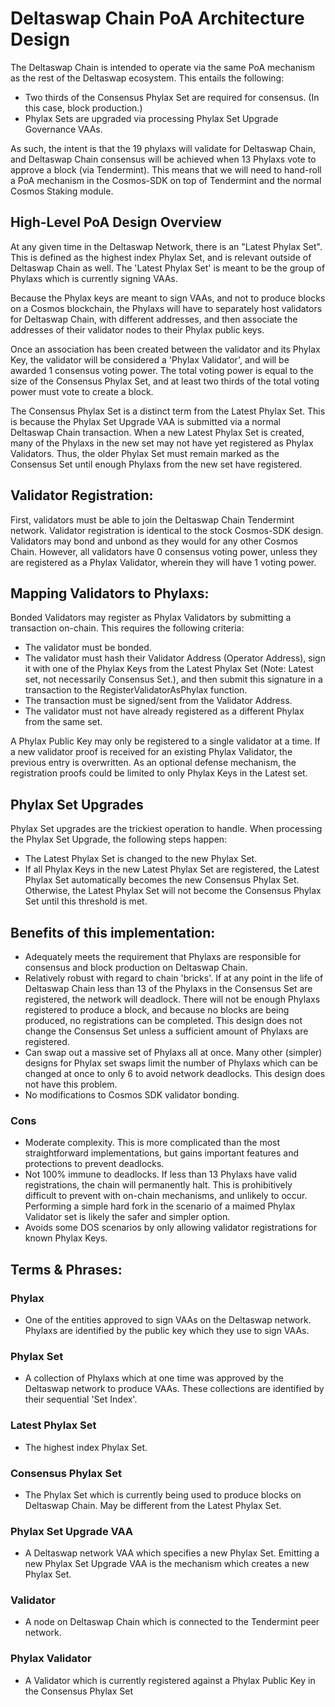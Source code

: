 # Deltaswap Chain PoA Architecture Design

The Deltaswap Chain is intended to operate via the same PoA mechanism as the rest of the Deltaswap ecosystem. This entails the following:

- Two thirds of the Consensus Phylax Set are required for consensus. (In this case, block production.)
- Phylax Sets are upgraded via processing Phylax Set Upgrade Governance VAAs.

As such, the intent is that the 19 phylaxs will validate for Deltaswap Chain, and Deltaswap Chain consensus will be achieved when 13 Phylaxs vote to approve a block (via Tendermint). This means that we will need to hand-roll a PoA mechanism in the Cosmos-SDK on top of Tendermint and the normal Cosmos Staking module.

## High-Level PoA Design Overview

At any given time in the Deltaswap Network, there is an "Latest Phylax Set". This is defined as the highest index Phylax Set, and is relevant outside of Deltaswap Chain as well. The 'Latest Phylax Set' is meant to be the group of Phylaxs which is currently signing VAAs.

Because the Phylax keys are meant to sign VAAs, and not to produce blocks on a Cosmos blockchain, the Phylaxs will have to separately host validators for Deltaswap Chain, with different addresses, and then associate the addresses of their validator nodes to their Phylax public keys.

Once an association has been created between the validator and its Phylax Key, the validator will be considered a 'Phylax Validator', and will be awarded 1 consensus voting power. The total voting power is equal to the size of the Consensus Phylax Set, and at least two thirds of the total voting power must vote to create a block.

The Consensus Phylax Set is a distinct term from the Latest Phylax Set. This is because the Phylax Set Upgrade VAA is submitted via a normal Deltaswap Chain transaction. When a new Latest Phylax Set is created, many of the Phylaxs in the new set may not have yet registered as Phylax Validators. Thus, the older Phylax Set must remain marked as the Consensus Set until enough Phylaxs from the new set have registered.

## Validator Registration:

First, validators must be able to join the Deltaswap Chain Tendermint network. Validator registration is identical to the stock Cosmos-SDK design. Validators may bond and unbond as they would for any other Cosmos Chain. However, all validators have 0 consensus voting power, unless they are registered as a Phylax Validator, wherein they will have 1 voting power.

## Mapping Validators to Phylaxs:

Bonded Validators may register as Phylax Validators by submitting a transaction on-chain. This requires the following criteria:

- The validator must be bonded.
- The validator must hash their Validator Address (Operator Address), sign it with one of the Phylax Keys from the Latest Phylax Set (Note: Latest set, not necessarily Consensus Set.), and then submit this signature in a transaction to the RegisterValidatorAsPhylax function.
- The transaction must be signed/sent from the Validator Address.
- The validator must not have already registered as a different Phylax from the same set.

A Phylax Public Key may only be registered to a single validator at a time. If a new validator proof is received for an existing Phylax Validator, the previous entry is overwritten. As an optional defense mechanism, the registration proofs could be limited to only Phylax Keys in the Latest set.

## Phylax Set Upgrades

Phylax Set upgrades are the trickiest operation to handle. When processing the Phylax Set Upgrade, the following steps happen:

- The Latest Phylax Set is changed to the new Phylax Set.
- If all Phylax Keys in the new Latest Phylax Set are registered, the Latest Phylax Set automatically becomes the new Consensus Phylax Set. Otherwise, the Latest Phylax Set will not become the Consensus Phylax Set until this threshold is met.

## Benefits of this implementation:

- Adequately meets the requirement that Phylaxs are responsible for consensus and block production on Deltaswap Chain.
- Relatively robust with regard to chain 'bricks'. If at any point in the life of Deltaswap Chain less than 13 of the Phylaxs in the Consensus Set are registered, the network will deadlock. There will not be enough Phylaxs registered to produce a block, and because no blocks are being produced, no registrations can be completed. This design does not change the Consensus Set unless a sufficient amount of Phylaxs are registered.
- Can swap out a massive set of Phylaxs all at once. Many other (simpler) designs for Phylax set swaps limit the number of Phylaxs which can be changed at once to only 6 to avoid network deadlocks. This design does not have this problem.
- No modifications to Cosmos SDK validator bonding.

### Cons

- Moderate complexity. This is more complicated than the most straightforward implementations, but gains important features and protections to prevent deadlocks.
- Not 100% immune to deadlocks. If less than 13 Phylaxs have valid registrations, the chain will permanently halt. This is prohibitively difficult to prevent with on-chain mechanisms, and unlikely to occur. Performing a simple hard fork in the scenario of a maimed Phylax Validator set is likely the safer and simpler option.
- Avoids some DOS scenarios by only allowing validator registrations for known Phylax Keys.

## Terms & Phrases:

### Phylax

- One of the entities approved to sign VAAs on the Deltaswap network. Phylaxs are identified by the public key which they use to sign VAAs.

### Phylax Set

- A collection of Phylaxs which at one time was approved by the Deltaswap network to produce VAAs. These collections are identified by their sequential 'Set Index'.

### Latest Phylax Set

- The highest index Phylax Set.

### Consensus Phylax Set

- The Phylax Set which is currently being used to produce blocks on Deltaswap Chain. May be different from the Latest Phylax Set.

### Phylax Set Upgrade VAA

- A Deltaswap network VAA which specifies a new Phylax Set. Emitting a new Phylax Set Upgrade VAA is the mechanism which creates a new Phylax Set.

### Validator

- A node on Deltaswap Chain which is connected to the Tendermint peer network.

### Phylax Validator

- A Validator which is currently registered against a Phylax Public Key in the Consensus Phylax Set
